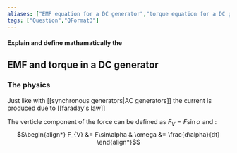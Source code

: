 ```yaml
---
aliases: ["EMF equation for a DC generator","torque equation for a DC generator"]
tags: ["Question","QFormat3"]
---
```


#### Explain and define mathamatically the
## EMF and torque in a DC generator
### The physics
Just like with [[synchronous generators|AC generators]] the current is produced due to [[faraday's law]]

The verticle component of the force can be defined as $F_{V} = F\sin\alpha$ and :
$$\begin{align*}
F_{V} &= F\sin\alpha & \omega &= \frac{d\alpha}{dt}
\end{align*}$$